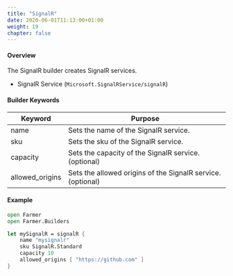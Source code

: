 ```yaml
---
title: "SignalR"
date: 2020-06-01T11:13:00+01:00
weight: 19
chapter: false
---
```


#### Overview
The SignalR builder creates SignalR services.

* SignalR Service (`Microsoft.SignalRService/signalR`)

#### Builder Keywords
| Keyword | Purpose |
|-|-|
| name | Sets the name of the SignalR service. |
| sku | Sets the sku of the SignalR service. |
| capacity | Sets the capacity of the SignalR service. (optional) |
| allowed_origins | Sets the allowed origins of the SignalR service. (optional) |

#### Example

```fsharp
open Farmer
open Farmer.Builders

let mySignalR = signalR {
    name "mysignalr"
    sku SignalR.Standard
    capacity 10
    allowed_origins [ "https://github.com" ]
}
```

